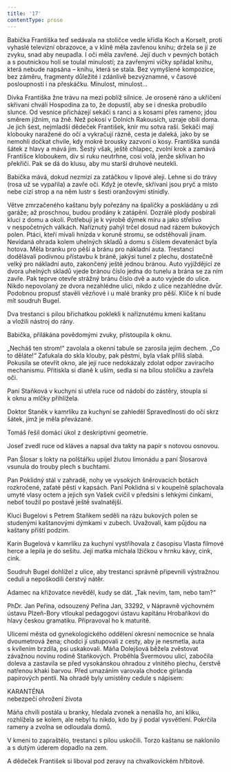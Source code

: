 ```yaml
---
title: '17'
contentType: prose
---
```


<section>

Babička Františka teď sedávala na stoličce vedle křídla Koch a Korselt, proti vyhaslé televizní obrazovce, a v klíně měla zavřenou knihu; držela se jí ze zvyku, snad aby neupadla. I oči měla zavřené. Její duch v pevných botách a s poutnickou holí se toulal minulostí; za zavřenými víčky spřádal knihu, která nebude napsána – knihu, která se stala. Bez vymyšlené kompozice, bez záměru, fragmenty důležité i zdánlivě bezvýznamné, v časové posloupnosti i na přeskáčku. Minulost, minulost…

Dívka Františka žne trávu na mezi poblíž silnice. Je orosené ráno a ukřičení skřivani chválí Hospodina za to, že dopustil, aby se i dneska probudilo slunce. Od vesnice přicházejí sekáči s ranci a s kosami přes rameno; jdou směrem jižním, na žně. Než pokosí v Dolních Rakousích, uzraje obilí doma. Je jich šest, nejmladší dědeček František, knír mu sotva raší. Sekáči mají klobouky naražené do očí a vykračují rázně, cesta je daleká, jako by se nemohli dočkat chvíle, kdy mokré brousky zazvoní o kosy. Františka sundá šátek z hlavy a mává jim. Šestý však, ještě chlapec, zvolní krok a zamává Františce kloboukem, div si ruku neutrhne, cosi volá, jenže skřivan ho překřičí. Pak se dá do klusu, aby mu starší druhové neutekli.

Babička mává, dokud nezmizí za zatáčkou v lipové aleji. Lehne si do trávy (rosa už se vypařila) a zavře oči. Když je otevře, skřivani jsou pryč a místo nebe cizí strop a na něm lustr s šesti oranžovými stínidly.

</section>

<section>

Větve zmrzačeného kaštanu byly pořezány na špalíčky a poskládány u zdi garáže; až proschnou, budou prodány k zatápění. Dozrálé plody posbírali kluci z domu a okolí. Potřebují je k výrobě dýmek míru a jako střelivo v nespočetných válkách. Naříznutý pahýl trčel dosud nad rázem bukových polen. Ptáci, kteří mívali hnízda v koruně stromu, se odstěhovali jinam. Nevídaná ohrada kolem uhelných skladů a domu s číslem devatenáct byla hotova. Měla branku pro pěší a bránu pro nákladní auta. Trestanci dodělávali podivnou přístavbu k bráně, jakýsi tunel z plechu, dostatečně velký pro nákladní auto, zakončený ještě jednou bránou. Auto vyjíždějící ze dvora uhelných skladů vjede bránou číslo jedna do tunelu a brána se za ním zavře. Pak teprve otevře strážný bránu číslo dvě a auto vyjede do ulice. Nikdo nepovolaný ze dvora nezahlédne ulici, nikdo z ulice nezahlédne dvůr. Podobnou propusť stavěli vězňové i u malé branky pro pěší. Klíče k ní bude mít soudruh Bugel.

Dva trestanci s pilou břichatkou poklekli k naříznutému kmeni kaštanu a vložili nástroj do rány.

Babička, přilákána povědomými zvuky, přistoupila k oknu.

„Necháš ten strom!“ zavolala a okenní tabule se zarosila jejím dechem. „Co to děláte!“ Zaťukala do skla klouby, pak pěstmi, byla však příliš slabá. Pokusila se otevřít okno, ale její ruce nedokázaly zdolat odpor zavíracího mechanismu. Přitiskla si dlaně k uším, sedla si na bílou stoličku a zavřela oči.

Paní Staňková v kuchyni si utřela ruce od nádobí do zástěry, stoupla si k oknu a mlčky přihlížela.

Doktor Staněk v kamrlíku za kuchyní se zahleděl Spravedlnosti do očí skrz šátek, jímž je měla převázané.

Tomáš řešil domácí úkol z deskriptivní geometrie.

Josef zvedl ruce od kláves a napsal dva takty na papír s notovou osnovou.

Pan Šlosar s lokty na polštářku upíjel žlutou limonádu a paní Šlosarová vsunula do trouby plech s buchtami.

Pan Poklidný stál v zahradě, nohy ve vysokých šněrovacích botách rozkročené, zaťaté pěsti v kapsách. Paní Poklidná si v koupelně splachovala umyté vlasy octem a jejich syn Vašek cvičil v předsíni s lehkými činkami, neboť toužil po postavě ještě svalnatější.

Kluci Bugelovi s Petrem Staňkem seděli na rázu bukových polen se studenými kaštanovými dýmkami v zubech. Uvažovali, kam půjdou na kaštany příští podzim.

Karin Bugelová v kamrlíku za kuchyní vystřihovala z časopisu Vlasta filmové herce a lepila je do sešitu. Její matka míchala lžičkou v hrnku kávy, cink, cink.

Soudruh Bugel dohlížel z ulice, aby trestanci správně připevnili výstražnou ceduli a nepoškodili čerstvý nátěr.

Adamec na křižovatce nevěděl, kudy se dát. „Tak nevím, tam, nebo tam?“

PhDr. Jan Peřina, odsouzený Peřina Jan, 33292, v Nápravně výchovném ústavu Plzeň-Bory vtloukal pedagogovi ústavu kapitánu Hrobaříkovi do hlavy českou gramatiku. Připravoval ho k maturitě.

Ulicemi města od gynekologického oddělení okresní nemocnice se hnala dvoumetrová žena; chodci jí ustupovali z cesty, aby je nesmetla, auta s kvílením brzdila, psi uskakovali. Máňa Dolejšová běžela zvěstovat závažnou novinu rodině Staňkových. Proběhla Švermovou ulicí, zabočila doleva a zastavila se před vysokánskou ohradou z vlnitého plechu, čerstvě natřenou khaki barvou. Před umazáním varovala chodce girlanda papírových pentlí. Na ohradě byly umístěny cedule s nápisem:

</section>

<section>

<div class="centered">

<div class="verse">

KARANTÉNA  
nebezpečí ohrožení života

</div>

</div>

</section>

<section>

Máňa chvíli postála u branky, hledala zvonek a nenašla ho, ani kliku, rozhlížela se kolem, ale nebyl tu nikdo, kdo by jí podal vysvětlení. Pokrčila rameny a zvolna se odloudala domů.

V kmeni to zapraštělo, trestanci s pilou uskočili. Torzo kaštanu se naklonilo a s dutým úderem dopadlo na zem.

A dědeček František si liboval pod zeravy na chvalkovickém hřbitově.

</section>
